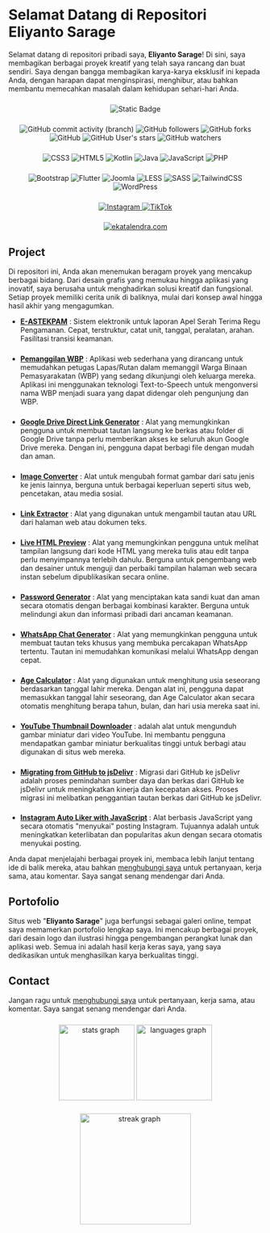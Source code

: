 # Selamat Datang di Repositori Eliyanto Sarage

Selamat datang di repositori pribadi saya, <strong>Eliyanto Sarage</strong>! Di sini, saya membagikan berbagai proyek kreatif yang telah saya rancang dan buat sendiri. Saya dengan bangga membagikan karya-karya eksklusif ini kepada Anda, dengan harapan dapat menginspirasi, menghibur, atau bahkan membantu memecahkan masalah dalam kehidupan sehari-hari Anda.

###

<div align="center">
<img alt="Static Badge" src="https://github.com/eliyantosarage/eliyantosarage.github.io/actions/workflows/static.yml/badge.svg"/>
</div>

###

<div align="center">
  <img alt="GitHub commit activity (branch)" src="https://shields.io/github/commit-activity/t/eliyantosarage/eliyantosarage.github.io"/>
  <img alt="GitHub followers" src="https://img.shields.io/github/followers/eliyantosarage"/>
  <img alt="GitHub forks" src="https://img.shields.io/github/forks/eliyantosarage/eliyantosarage.github.io"/>
  <img alt="GitHub" src="https://img.shields.io/github/license/eliyantosarage/eliyantosarage.github.io"/>
  <img alt="GitHub User's stars" src="https://img.shields.io/github/stars/eliyantosarage"/>
  <img alt="GitHub watchers" src="https://img.shields.io/github/watchers/eliyantosarage/eliyantosarage.github.io"/>
</div>

###

<div align="center">
  <img src="https://img.shields.io/badge/css3-%231572B6.svg?style=for-the-badge&logo=css3&logoColor=white" alt="CSS3"/>
  <img src="https://img.shields.io/badge/html5-%23E34F26.svg?style=for-the-badge&logo=html5&logoColor=white" alt="HTML5"/>
  <img src="https://img.shields.io/badge/kotlin-%237F52FF.svg?style=for-the-badge&logo=kotlin&logoColor=white" alt="Kotlin"/>
  <img src="https://img.shields.io/badge/java-%23ED8B00.svg?style=for-the-badge&logo=openjdk&logoColor=white" alt="Java"/>
  <img src="https://img.shields.io/badge/javascript-%23323330.svg?style=for-the-badge&logo=javascript&logoColor=%23F7DF1E" alt="JavaScript"/>
  <img src="https://img.shields.io/badge/php-%23777BB4.svg?style=for-the-badge&logo=php&logoColor=white" alt="PHP"/>
</div>

###

<div align="center">
  <img src="https://img.shields.io/badge/bootstrap-%238511FA.svg?style=for-the-badge&logo=bootstrap&logoColor=white" alt="Bootstrap"/>
  <img src="https://img.shields.io/badge/Flutter-%2302569B.svg?style=for-the-badge&logo=Flutter&logoColor=white" alt="Flutter"/>
  <img src="https://img.shields.io/badge/joomla-%235091CD.svg?style=for-the-badge&logo=joomla&logoColor=white" alt="Joomla"/>
  <img src="https://img.shields.io/badge/less-2B4C80?style=for-the-badge&logo=less&logoColor=white" alt="LESS"/>
  <img src="https://img.shields.io/badge/SASS-hotpink.svg?style=for-the-badge&logo=SASS&logoColor=white" alt="SASS"/>
  <img src="https://img.shields.io/badge/tailwindcss-%2338B2AC.svg?style=for-the-badge&logo=tailwind-css&logoColor=white" alt="TailwindCSS"/>
  <img src="https://img.shields.io/badge/WordPress-%23117AC9.svg?style=for-the-badge&logo=WordPress&logoColor=white" alt="WordPress"/>
</div>

###

<div align="center">
  <a href="https://www.instagram.com/eliyantosarage_/" target="_blank">
    <img src="https://img.shields.io/badge/Instagram-%23E4405F.svg?style=for-the-badge&logo=Instagram&logoColor=white" alt="Instagram">
  </a>
  <a href="https://www.tiktok.com/@eliyantosarage_" target="_blank">
    <img src="https://img.shields.io/badge/TikTok-%23000000.svg?style=for-the-badge&logo=TikTok&logoColor=white" alt="TikTok">
  </a>
</div>

###

<div align="center">
<a href="https://ekatalendra.com/" target="_blank"><img alt="ekatalendra.com" src="https://img.shields.io/badge/ekatalendra-.com-green?labelColor=blue"></a>
</div>

## Project

Di repositori ini, Anda akan menemukan beragam proyek yang mencakup berbagai bidang. Dari desain grafis yang memukau hingga aplikasi yang inovatif, saya berusaha untuk menghadirkan solusi kreatif dan fungsional. Setiap proyek memiliki cerita unik di baliknya, mulai dari konsep awal hingga hasil akhir yang mengagumkan.

- [<strong>E-ASTEKPAM</strong>](https://eliyantosarage.github.io/e-astekpam/) : Sistem elektronik untuk laporan Apel Serah Terima Regu Pengamanan. Cepat, terstruktur, catat unit, tanggal, peralatan, arahan. Fasilitasi transisi keamanan.
###
- [<strong>Pemanggilan WBP</strong>](https://eliyantosarage.github.io/pemanggilan-wbp/) : Aplikasi web sederhana yang dirancang untuk memudahkan petugas Lapas/Rutan dalam memanggil Warga Binaan Pemasyarakatan (WBP) yang sedang dikunjungi oleh keluarga mereka. Aplikasi ini menggunakan teknologi Text-to-Speech untuk mengonversi nama WBP menjadi suara yang dapat didengar oleh pengunjung dan WBP.
###
- [<strong>Google Drive Direct Link Generator</strong>](https://eliyantosarage.github.io/google-drive-direct-link-generator/) : Alat yang memungkinkan pengguna untuk membuat tautan langsung ke berkas atau folder di Google Drive tanpa perlu memberikan akses ke seluruh akun Google Drive mereka. Dengan ini, pengguna dapat berbagi file dengan mudah dan aman.
###
- [<strong>Image Converter</strong>](https://eliyantosarage.github.io/image-converter/) : Alat untuk mengubah format gambar dari satu jenis ke jenis lainnya, berguna untuk berbagai keperluan seperti situs web, pencetakan, atau media sosial.
###
- [<strong>Link Extractor</strong>](https://eliyantosarage.github.io/link-extractor/) : Alat yang digunakan untuk mengambil tautan atau URL dari halaman web atau dokumen teks.
###
- [<strong>Live HTML Preview</strong>](https://eliyantosarage.github.io/live-html-preview/) : Alat yang memungkinkan pengguna untuk melihat tampilan langsung dari kode HTML yang mereka tulis atau edit tanpa perlu menyimpannya terlebih dahulu. Berguna untuk pengembang web dan desainer untuk menguji dan perbaiki tampilan halaman web secara instan sebelum dipublikasikan secara online.
###
- [<strong>Password Generator</strong>](https://eliyantosarage.github.io/password-generator/) : Alat yang menciptakan kata sandi kuat dan aman secara otomatis dengan berbagai kombinasi karakter. Berguna untuk melindungi akun dan informasi pribadi dari ancaman keamanan.
###
- [<strong>WhatsApp Chat Generator</strong>](https://eliyantosarage.github.io/whatsapp-chat-generator/) : Alat yang memungkinkan pengguna untuk membuat tautan teks khusus yang membuka percakapan WhatsApp tertentu. Tautan ini memudahkan komunikasi melalui WhatsApp dengan cepat.
###
- [<strong>Age Calculator</strong>](https://eliyantosarage.github.io/age-calculator/) :  Alat yang digunakan untuk menghitung usia seseorang berdasarkan tanggal lahir mereka. Dengan alat ini, pengguna dapat memasukkan tanggal lahir seseorang, dan Age Calculator akan secara otomatis menghitung berapa tahun, bulan, dan hari usia mereka saat ini.
###
- [<strong>YouTube Thumbnail Downloader</strong>](https://eliyantosarage.github.io/youtube-thumbnail-downloader/) : adalah alat untuk mengunduh gambar miniatur dari video YouTube. Ini membantu pengguna mendapatkan gambar miniatur berkualitas tinggi untuk berbagi atau digunakan di situs web mereka.
###
- [<strong>Migrating from GitHub to jsDelivr</strong>](https://eliyantosarage.github.io/migrating-from-github-to-jsdelivr/) : Migrasi dari GitHub ke jsDelivr adalah proses pemindahan sumber daya dan berkas dari GitHub ke jsDelivr untuk meningkatkan kinerja dan kecepatan akses. Proses migrasi ini melibatkan penggantian tautan berkas dari GitHub ke jsDelivr.
###
- [<strong>Instagram Auto Liker with JavaScript</strong>](https://github.com/eliyantosarage/instagram-auto-liker-js) : Alat berbasis JavaScript yang secara otomatis "menyukai" posting Instagram. Tujuannya adalah untuk meningkatkan keterlibatan dan popularitas akun dengan secara otomatis menyukai posting.

Anda dapat menjelajahi berbagai proyek ini, membaca lebih lanjut tentang ide di balik mereka, atau bahkan [menghubungi saya](mailto:officialelsa21@gmail.com) untuk pertanyaan, kerja sama, atau komentar. Saya sangat senang mendengar dari Anda.

## Portofolio

Situs web "<strong>Eliyanto Sarage</strong>" juga berfungsi sebagai galeri online, tempat saya memamerkan portofolio lengkap saya. Ini mencakup berbagai proyek, dari desain logo dan ilustrasi hingga pengembangan perangkat lunak dan aplikasi web. Semua ini adalah hasil kerja keras saya, yang saya dedikasikan untuk menghasilkan karya berkualitas tinggi.

## Contact

Jangan ragu untuk [menghubungi saya](mailto:officialelsa21@gmail.com) untuk pertanyaan, kerja sama, atau komentar. Saya sangat senang mendengar dari Anda.

###

<div align="center">
  <img src="https://github-readme-stats.vercel.app/api?username=eliyantosarage&hide_title=false&hide_rank=false&show_icons=true&include_all_commits=true&count_private=true&disable_animations=false&theme=dracula&locale=id&hide_border=false" height="150" alt="stats graph" />  
  <img src="https://github-readme-stats.vercel.app/api/top-langs?username=eliyantosarage&locale=id&hide_title=false&layout=compact&card_width=375&langs_count=5&theme=dracula&hide_border=false" height="150" alt="languages graph" />
</div>

###

<div align="center">
  <img src="https://streak-stats.demolab.com?user=eliyantosarage&locale=id&mode=weekly&theme=github-dark-blue&hide_border=false&border_radius=5&order=3" height="220" alt="streak graph" />
</div>

###
